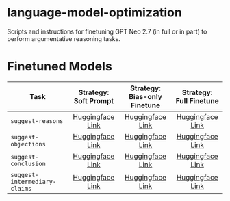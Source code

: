 # language-model-optimization

Scripts and instructions for finetuning GPT Neo 2.7 (in full or in part) to perform argumentative reasoning tasks.

# Finetuned Models

| Task | Strategy:<br />Soft Prompt | Strategy:<br />Bias-only Finetune | Strategy:<br />Full Finetune |
| ---- | :---------------------: | :---------------------------------: | :---------------------------------: |
| `suggest-reasons` | [Huggingface Link](https://huggingface.co/luke-thorburn/suggest-reasons-soft) | [Huggingface Link](https://huggingface.co/luke-thorburn/suggest-reasons-bias-only) | [Huggingface Link](https://huggingface.co/luke-thorburn/suggest-reasons-full-finetune) |
| `suggest-objections` | [Huggingface Link](https://huggingface.co/luke-thorburn/suggest-objections-soft) | [Huggingface Link](https://huggingface.co/luke-thorburn/suggest-objections-bias-only) | [Huggingface Link](https://huggingface.co/luke-thorburn/suggest-objections-full-finetune) |
| `suggest-conclusion` | [Huggingface Link](https://huggingface.co/luke-thorburn/suggest-conclusion-soft) | [Huggingface Link](https://huggingface.co/luke-thorburn/suggest-conclusion-bias-only) | [Huggingface Link](https://huggingface.co/luke-thorburn/suggest-conclusion-full-finetune) |
| `suggest-intermediary-claims` | [Huggingface Link](https://huggingface.co/luke-thorburn/suggest-intermediary-claims-soft) | [Huggingface Link](https://huggingface.co/luke-thorburn/suggest-intermediary-claims-bias-only) | [Huggingface Link](https://huggingface.co/luke-thorburn/suggest-intermediary-claims-full-finetune) |
